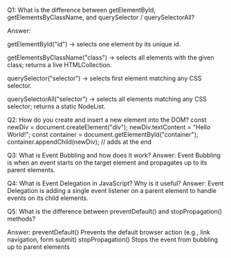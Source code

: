 Q1: What is the difference between getElementById, getElementsByClassName, and querySelector / querySelectorAll?

Answer:

getElementById("id") → selects one element by its unique id.

getElementsByClassName("class") → selects all elements with the given class; returns a live HTMLCollection.

querySelector("selector") → selects first element matching any CSS selector.

querySelectorAll("selector") → selects all elements matching any CSS selector; returns a static NodeList.

Q2: How do you create and insert a new element into the DOM?
const newDiv = document.createElement("div");
newDiv.textContent = "Hello World!";
const container = document.getElementById("container");
container.appendChild(newDiv); // adds at the end

Q3: What is Event Bubbling and how does it work?
Answer: Event Bubbling is when an event starts on the target element and propagates up to its parent elements.

Q4: What is Event Delegation in JavaScript? Why is it useful?
Answer: Event Delegation is adding a single event listener on a parent element to handle events on its child elements.

Q5: What is the difference between preventDefault() and stopPropagation() methods?

Answer:
preventDefault() Prevents the default browser action (e.g., link navigation, form submit)
stopPropagation() Stops the event from bubbling up to parent elements
